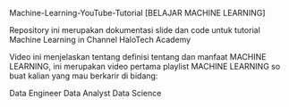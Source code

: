 Machine-Learning-YouTube-Tutorial
[BELAJAR MACHINE LEARNING]

Repository ini merupakan dokumentasi slide dan code untuk tutorial Machine Learning in Channel HaloTech Academy

Video ini menjelaskan tentang definisi tentang dan manfaat MACHINE LEARNING, ini merupakan video pertama playlist MACHINE LEARNING so buat kalian yang mau berkarir di bidang:

Data Engineer
Data Analyst
Data Science

